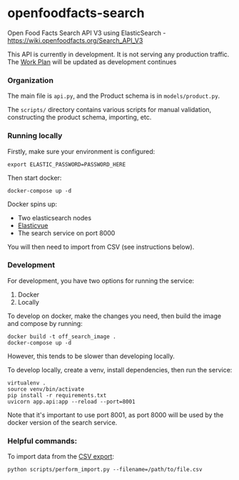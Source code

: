# openfoodfacts-search
Open Food Facts Search API V3 using ElasticSearch - https://wiki.openfoodfacts.org/Search_API_V3

This API is currently in development. It is not serving any production traffic. The [Work Plan](https://wiki.openfoodfacts.org/Search_API_V3#Work_Plan) will be updated as development continues

### Organization
The main file is `api.py`, and the Product schema is in `models/product.py`. 

The `scripts/` directory contains various scripts for manual validation, constructing the product schema, importing, etc.

### Running locally
Firstly, make sure your environment is configured:
```commandline
export ELASTIC_PASSWORD=PASSWORD_HERE
```

Then start docker:
```console
docker-compose up -d
```

Docker spins up:
- Two elasticsearch nodes
- [Elasticvue](https://elasticvue.com/)
- The search service on port 8000

You will then need to import from CSV (see instructions below).

### Development
For development, you have two options for running the service:
1. Docker
2. Locally

To develop on docker, make the changes you need, then build the image and compose by running:
```console
docker build -t off_search_image .
docker-compose up -d
```

However, this tends to be slower than developing locally.

To develop locally, create a venv, install dependencies, then run the service:
```console
virtualenv .
source venv/bin/activate
pip install -r requirements.txt
uvicorn app.api:app --reload --port=8001
```
Note that it's important to use port 8001, as port 8000 will be used by the docker version of the search service. 


### Helpful commands:
To import data from the [CSV export](https://world.openfoodfacts.org/data):
```console
python scripts/perform_import.py --filename=/path/to/file.csv